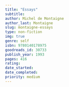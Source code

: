 ```yaml
---
title: "Essays"
subtitle: 
author: Michel de Montaigne
author_last: Montaigne
slug: montaigne-essays
type: non-fiction
img: true
genre: self
isbn: 9780140178975
goodreads_id: 30733
publish_year: 1993
pages: 416
rating: 
date_started:
date_completed:
priority: medium
---
```

